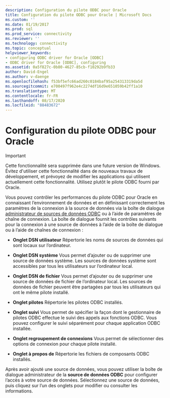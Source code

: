 ```yaml
---
description: Configuration du pilote ODBC pour Oracle
title: Configuration du pilote ODBC pour Oracle | Microsoft Docs
ms.custom: ''
ms.date: 01/19/2017
ms.prod: sql
ms.prod_service: connectivity
ms.reviewer: ''
ms.technology: connectivity
ms.topic: conceptual
helpviewer_keywords:
- configuring ODBC driver for Oracle [ODBC]
- ODBC driver for Oracle [ODBC], configuring
ms.assetid: 0a5f827c-0b80-4627-85cb-f10292b9fb33
author: David-Engel
ms.author: v-daenge
ms.openlocfilehash: f53bf5efc66ad260c0184baf95a254313319da5d
ms.sourcegitcommit: e700497f962e4c2274df16d9e651059b42ff1a10
ms.translationtype: MT
ms.contentlocale: fr-FR
ms.lasthandoff: 08/17/2020
ms.locfileid: "88483672"
---
```

# <a name="configuring-the-odbc-driver-for-oracle"></a>Configuration du pilote ODBC pour Oracle
> [!IMPORTANT]  
>  Cette fonctionnalité sera supprimée dans une future version de Windows. Évitez d'utiliser cette fonctionnalité dans de nouveaux travaux de développement, et prévoyez de modifier les applications qui utilisent actuellement cette fonctionnalité. Utilisez plutôt le pilote ODBC fourni par Oracle.  
  
 Vous pouvez contrôler les performances du pilote ODBC pour Oracle en connaissant l’environnement de données et en définissant correctement les paramètres de la connexion à la source de données via la boîte de dialogue [administrateur de sources de données ODBC](../../odbc/admin/odbc-data-source-administrator.md) ou à l’aide de paramètres de chaîne de connexion. La boîte de dialogue fournit les contrôles suivants pour la connexion à une source de données à l’aide de la boîte de dialogue ou à l’aide de chaînes de connexion :  
  
-   **Onglet DSN utilisateur** Répertorie les noms de sources de données qui sont locaux sur l’ordinateur.  
  
-   **Onglet DSN système** Vous permet d’ajouter ou de supprimer une source de données système. Les sources de données système sont accessibles par tous les utilisateurs sur l’ordinateur local.  
  
-   **Onglet DSN de fichier** Vous permet d’ajouter ou de supprimer une source de données de fichier de l’ordinateur local. Les sources de données de fichier peuvent être partagées par tous les utilisateurs qui ont le même pilote installé.  
  
-   **Onglet pilotes** Répertorie les pilotes ODBC installés.  
  
-   **Onglet suivi** Vous permet de spécifier la façon dont le gestionnaire de pilotes ODBC effectue le suivi des appels aux fonctions ODBC. Vous pouvez configurer le suivi séparément pour chaque application ODBC installée.  
  
-   **Onglet regroupement de connexions** Vous permet de sélectionner des options de connexion pour chaque pilote installé.  
  
-   **Onglet à propos de** Répertorie les fichiers de composants ODBC installés.  
  
 Après avoir ajouté une source de données, vous pouvez utiliser la boîte de dialogue administrateur de la **source de données ODBC** pour configurer l’accès à votre source de données. Sélectionnez une source de données, puis cliquez sur l’un des onglets pour modifier ou consulter les informations.
